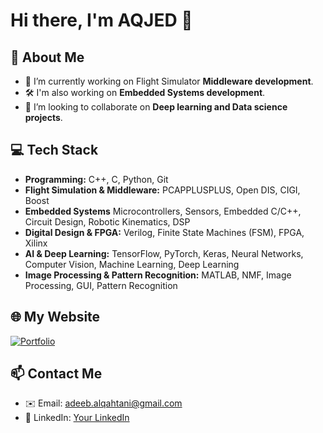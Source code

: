 # Hi there, I'm AQJED 👋

## 🚀 About Me
- 🔭 I’m currently working on Flight Simulator **Middleware development**.
- 🛠️ I'm also working on **Embedded Systems development**.
- 👯 I’m looking to collaborate on **Deep learning and Data science projects**.

## 💻 Tech Stack
- **Programming:** C++, C, Python, Git
- **Flight Simulation & Middleware:** PCAPPLUSPLUS, Open DIS, CIGI, Boost
- **Embedded Systems** Microcontrollers, Sensors, Embedded C/C++, Circuit Design, Robotic Kinematics, DSP
- **Digital Design & FPGA:** Verilog, Finite State Machines (FSM), FPGA, Xilinx
- **AI & Deep Learning:** TensorFlow, PyTorch, Keras, Neural Networks, Computer Vision, Machine Learning, Deep Learning
- **Image Processing & Pattern Recognition:** MATLAB, NMF, Image Processing, GUI, Pattern Recognition

## 🌐 My Website
[![Portfolio](https://img.shields.io/badge/Portfolio-Visit-blue?style=flat-square&logo=github)](https://aqjed.github.io/Portfolio/index.html)


## 📫 Contact Me
- ✉️ Email: adeeb.alqahtani@gmail.com
- 💼 LinkedIn: [Your LinkedIn](https://aqjed.github.io/Portfolio/)
